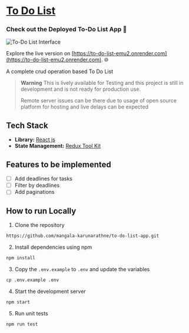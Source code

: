 # [To Do List](https://to-do-list-emu2.onrender.com)

### Check out the Deployed To-Do List App 🚀

![To-Do List Interface](https://i.imgur.com/csjX77I.png)

Explore the live version on [https://to-do-list-emu2.onrender.com](https://to-do-list-emu2.onrender.com). 🌐



A complete crud operation based To Do List 

> **Warning**
> This is lively available for Testing and this project is still in development and is not ready for production use.
>
> Remote server issues can be there due to usage of open source platform for hosting and live delays can be expected

## Tech Stack

- **Library:** [React js](https://legacy.reactjs.org/docs/)
- **State Management:** [Redux Tool Kit](https://redux-toolkit.js.org/)


## Features to be implemented

- [ ] Add deadlines for tasks
- [ ] Filter by deadlines
- [ ] Add paginations

## How to run Locally

1. Clone the repository

```bash
https://github.com/mangala-karunarathne/to-do-list-app.git
```

2. Install dependencies using npm

```bash
npm install
```

3. Copy the `.env.example` to `.env` and update the variables

```bash
cp .env.example .env
```

4. Start the development server

```bash
npm start
```

5. Run unit tests

```bash
npm run test
```
